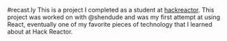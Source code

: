 #recast.ly
This is a project I completed as a student at [hackreactor](http://hackreactor.com). This project was worked on with @shendude and was my first attempt at using React, eventually one of my favorite pieces of technology that I learned about at Hack Reactor.
